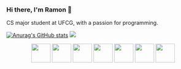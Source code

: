 ### Hi there, I'm Ramon 👋
CS major student at UFCG, with a passion for programming.
<div>
  
  <img>[![Anurag's GitHub stats](https://github-readme-stats.vercel.app/api?username=JRamonAlves&theme=transparent&include_all_commits=true&count_private=true&show_icons=true)](https://github.com/anuraghazra/github-readme-stats)</img>
  <img src="https://github-readme-stats.vercel.app/api/top-langs/?username=JRamonAlves&langs_count=7&theme=transparent"/>
</div>

<div align="center">
  <img height=50 src="https://cdn.jsdelivr.net/gh/devicons/devicon@latest/icons/python/python-original.svg" />
  <img height=50 src="https://cdn.jsdelivr.net/gh/devicons/devicon@latest/icons/java/java-original.svg" />
  <img height=50 src="https://cdn.jsdelivr.net/gh/devicons/devicon@latest/icons/react/react-original.svg" />
  <img height=50 src="https://cdn.jsdelivr.net/gh/devicons/devicon@latest/icons/clojure/clojure-original.svg" />
  <img height=50 src="https://cdn.jsdelivr.net/gh/devicons/devicon@latest/icons/javascript/javascript-original.svg" />
  <img height=50 src="https://cdn.jsdelivr.net/gh/devicons/devicon@latest/icons/nestjs/nestjs-original.svg" />
  <img height=50 src="https://cdn.jsdelivr.net/gh/devicons/devicon@latest/icons/nextjs/nextjs-original.svg" />   
</div>
          
